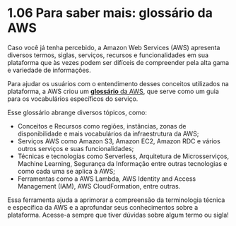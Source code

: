 # 1.06 Para saber mais: glossário da AWS

Caso você já tenha percebido, a Amazon Web Services (AWS) apresenta diversos termos, siglas, serviços, recursos e funcionalidades em sua plataforma que às vezes podem ser difíceis de compreender pela alta gama e variedade de informações.

Para ajudar os usuários com o entendimento desses conceitos utilizados na plataforma, a AWS criou um [**glossário** da AWS](https://docs.aws.amazon.com/pt_br/general/latest/gr/glos-chap.html), que serve como um guia para os vocabulários específicos do serviço.

Esse glossário abrange diversos tópicos, como:

- Conceitos e Recursos como regiões, instâncias, zonas de disponibilidade e mais vocabulários da infraestrutura da AWS;
- Serviços AWS como Amazon S3, Amazon EC2, Amazon RDC e vários outros serviços e suas funcionalidades;
- Técnicas e tecnologias como Serverless, Arquitetura de Microsserviços, Machine Learning, Segurança da Informação entre outras tecnologias e como cada uma se aplica à AWS;
- Ferramentas como a AWS Lambda, AWS Identity and Access Management (IAM), AWS CloudFormation, entre outras.

Essa ferramenta ajuda a aprimorar a compreensão da terminologia técnica e específica da AWS e a aprofundar seus conhecimentos sobre a plataforma. Acesse-a sempre que tiver dúvidas sobre algum termo ou sigla!